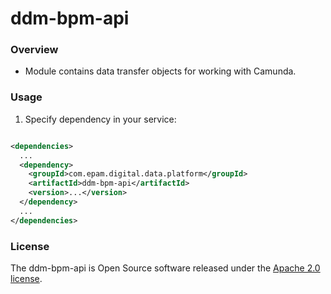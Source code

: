 # ddm-bpm-api

### Overview

* Module contains data transfer objects for working with Camunda.

### Usage

1. Specify dependency in your service:

```xml

<dependencies>
  ...
  <dependency>
    <groupId>com.epam.digital.data.platform</groupId>
    <artifactId>ddm-bpm-api</artifactId>
    <version>...</version>
  </dependency>
  ...
</dependencies>
```

### License

The ddm-bpm-api is Open Source software released under
the [Apache 2.0 license](https://www.apache.org/licenses/LICENSE-2.0).